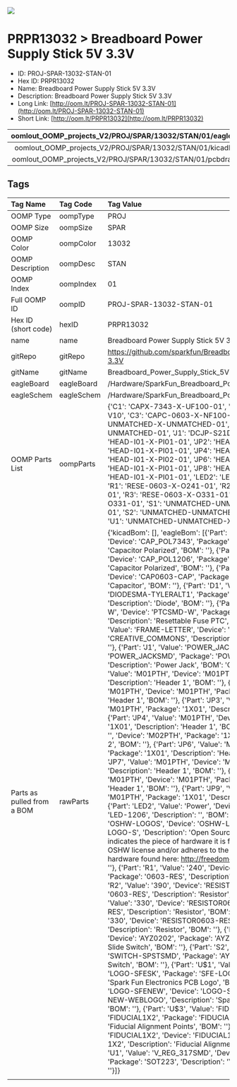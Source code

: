 


  
![][im]
# PRPR13032 > Breadboard Power Supply Stick 5V 3.3V

- ID: PROJ-SPAR-13032-STAN-01
- Hex ID: PRPR13032
- Name: Breadboard Power Supply Stick 5V 3.3V
- Description: Breadboard Power Supply Stick 5V 3.3V
- Long Link: [http://oom.lt/PROJ-SPAR-13032-STAN-01](http://oom.lt/PROJ-SPAR-13032-STAN-01)
- Short Link: [http://oom.lt/PRPR13032](http://oom.lt/PRPR13032)
  

|oomlout_OOMP_projects_V2/PROJ/SPAR/13032/STAN/01/eagleImage.png|oomlout_OOMP_projects_V2/PROJ/SPAR/13032/STAN/01/eagleSchemImage.png|oomlout_OOMP_projects_V2/PROJ/SPAR/13032/STAN/01/kicadPcb3dFront.png|oomlout_OOMP_projects_V2/PROJ/SPAR/13032/STAN/01/kicadPcb3dBack.png|
| :---: | :---: | :---: | :---: |
|oomlout_OOMP_projects_V2/PROJ/SPAR/13032/STAN/01/kicadPcb3d.png|oomlout_OOMP_projects_V2/PROJ/SPAR/13032/STAN/01/bomBack.png|oomlout_OOMP_projects_V2/PROJ/SPAR/13032/STAN/01/bomFront.png|oomlout_OOMP_projects_V2/PROJ/SPAR/13032/STAN/01/pcbdraw.svg|
|oomlout_OOMP_projects_V2/PROJ/SPAR/13032/STAN/01/pcbdrawBack.svg||||

## Tags
  

|Tag Name|Tag Code|Tag Value|
| :--- | :--- | :--- |
|OOMP Type|oompType|PROJ|
|OOMP Size|oompSize|SPAR|
|OOMP Color|oompColor|13032|
|OOMP Description|oompDesc|STAN|
|OOMP Index|oompIndex|01|
|Full OOMP ID|oompID|PROJ-SPAR-13032-STAN-01|
|Hex ID (short code)|hexID|PRPR13032|
|name|name|Breadboard Power Supply Stick 5V 3.3V|
|gitRepo|gitRepo|https://github.com/sparkfun/Breadboard_Power_Supply_Stick_5V-3.3V|
|gitName|gitName|Breadboard_Power_Supply_Stick_5V-3.3V|
|eagleBoard|eagleBoard|/Hardware/SparkFun_Breadboard_Power_Supply-5v_3V_SMD.brd|
|eagleSchem|eagleSchem|/Hardware/SparkFun_Breadboard_Power_Supply-5v_3V_SMD.sch|
|OOMP Parts List|oompParts|{'C1': 'CAPX-7343-X-UF100-01', 'C2': 'CAPT-3216-X-UF10-V10', 'C3': 'CAPC-0603-X-NF100-V50', 'D1': 'DIOD-UNMATCHED-X-UNMATCHED-01', 'F1': 'REFU-1206-X-UNMATCHED-01', 'J1': 'DCJP-S21D-X-STAN-01', 'JP1': 'HEAD-I01-X-PI01-01', 'JP2': 'HEAD-I01-X-PI01-01', 'JP3': 'HEAD-I01-X-PI01-01', 'JP4': 'HEAD-I01-X-PI01-01', 'JP5': 'HEAD-I01-X-PI02-01', 'JP6': 'HEAD-I01-X-PI01-01', 'JP7': 'HEAD-I01-X-PI01-01', 'JP8': 'HEAD-I01-X-PI01-01', 'JP9': 'HEAD-I01-X-PI01-01', 'LED2': 'LEDS-1206-G-STAN-01', 'R1': 'RESE-0603-X-O241-01', 'R2': 'RESE-0603-X-O391-01', 'R3': 'RESE-0603-X-O331-01', 'R4': 'RESE-0603-X-O331-01', 'S1': 'UNMATCHED-UNMATCHED-X-UNMATCHED-01', 'S2': 'UNMATCHED-UNMATCHED-X-UNMATCHED-01', 'U1': 'UNMATCHED-UNMATCHED-X-UNMATCHED-01'}|
|Parts as pulled from a BOM|rawParts|{'kicadBom': [], 'eagleBom': [{'Part': 'C1', 'Value': '100uF', 'Device': 'CAP_POL7343', 'Package': 'EIA7343', 'Description': 'Capacitor Polarized', 'BOM': ''}, {'Part': 'C2', 'Value': '10uF', 'Device': 'CAP_POL1206', 'Package': 'EIA3216', 'Description': 'Capacitor Polarized', 'BOM': ''}, {'Part': 'C3', 'Value': '0.1uF', 'Device': 'CAP0603-CAP', 'Package': '0603-CAP', 'Description': 'Capacitor', 'BOM': ''}, {'Part': 'D1', 'Value': '1N4001', 'Device': 'DIODESMA-TYLERALT1', 'Package': 'SMA-DIODE-TYLERALT1', 'Description': 'Diode', 'BOM': ''}, {'Part': 'F1', 'Value': 'PTCSMD-W', 'Device': 'PTCSMD-W', 'Package': 'PTC-1206-WIDE', 'Description': 'Resettable Fuse PTC', 'BOM': ''}, {'Part': 'FRAME1', 'Value': 'FRAME-LETTER', 'Device': 'FRAME-LETTER', 'Package': 'CREATIVE_COMMONS', 'Description': 'Schematic Frame', 'BOM': ''}, {'Part': 'J1', 'Value': 'POWER_JACKSMD', 'Device': 'POWER_JACKSMD', 'Package': 'POWER_JACK_SMD', 'Description': 'Power Jack', 'BOM': 'CONN-08106'}, {'Part': 'JP1', 'Value': 'M01PTH', 'Device': 'M01PTH', 'Package': '1X01', 'Description': 'Header 1', 'BOM': ''}, {'Part': 'JP2', 'Value': 'M01PTH', 'Device': 'M01PTH', 'Package': '1X01', 'Description': 'Header 1', 'BOM': ''}, {'Part': 'JP3', 'Value': 'M01PTH', 'Device': 'M01PTH', 'Package': '1X01', 'Description': 'Header 1', 'BOM': ''}, {'Part': 'JP4', 'Value': 'M01PTH', 'Device': 'M01PTH', 'Package': '1X01', 'Description': 'Header 1', 'BOM': ''}, {'Part': 'JP5', 'Value': '', 'Device': 'M02PTH', 'Package': '1X02', 'Description': 'Header 2', 'BOM': ''}, {'Part': 'JP6', 'Value': 'M01PTH', 'Device': 'M01PTH', 'Package': '1X01', 'Description': 'Header 1', 'BOM': ''}, {'Part': 'JP7', 'Value': 'M01PTH', 'Device': 'M01PTH', 'Package': '1X01', 'Description': 'Header 1', 'BOM': ''}, {'Part': 'JP8', 'Value': 'M01PTH', 'Device': 'M01PTH', 'Package': '1X01', 'Description': 'Header 1', 'BOM': ''}, {'Part': 'JP9', 'Value': 'M01PTH', 'Device': 'M01PTH', 'Package': '1X01', 'Description': 'Header 1', 'BOM': ''}, {'Part': 'LED2', 'Value': 'Power', 'Device': 'LED1206', 'Package': 'LED-1206', 'Description': '', 'BOM': ''}, {'Part': 'LOGO1', 'Value': 'OSHW-LOGOS', 'Device': 'OSHW-LOGOS', 'Package': 'OSHW-LOGO-S', 'Description': 'Open Source Hardware Logo This logo indicates the piece of hardware it is found on incorporates a OSHW license and/or adheres to the definition of open source hardware found here: http://freedomdefined.org/OSHW', 'BOM': ''}, {'Part': 'R1', 'Value': '240', 'Device': 'RESISTOR0603-RES', 'Package': '0603-RES', 'Description': 'Resistor', 'BOM': ''}, {'Part': 'R2', 'Value': '390', 'Device': 'RESISTOR0603-RES', 'Package': '0603-RES', 'Description': 'Resistor', 'BOM': ''}, {'Part': 'R3', 'Value': '330', 'Device': 'RESISTOR0603-RES', 'Package': '0603-RES', 'Description': 'Resistor', 'BOM': ''}, {'Part': 'R4', 'Value': '330', 'Device': 'RESISTOR0603-RES', 'Package': '0603-RES', 'Description': 'Resistor', 'BOM': ''}, {'Part': 'S1', 'Value': 'On/Off', 'Device': 'AYZ0202', 'Package': 'AYZ0202', 'Description': 'SPDT Slide Switch', 'BOM': ''}, {'Part': 'S2', 'Value': 'Voltage', 'Device': 'SWITCH-SPSTSMD', 'Package': 'AYZ0202', 'Description': 'SPST Switch', 'BOM': ''}, {'Part': 'U$1', 'Value': 'LOGO-SFESK', 'Device': 'LOGO-SFESK', 'Package': 'SFE-LOGO-FLAME', 'Description': 'Spark Fun Electronics PCB Logo', 'BOM': ''}, {'Part': 'U$2', 'Value': 'LOGO-SFENEW', 'Device': 'LOGO-SFENEW', 'Package': 'SFE-NEW-WEBLOGO', 'Description': 'Spark Fun Electronics PCB Logo', 'BOM': ''}, {'Part': 'U$3', 'Value': 'FIDUCIAL1X2', 'Device': 'FIDUCIAL1X2', 'Package': 'FIDUCIAL-1X2', 'Description': 'Fiducial Alignment Points', 'BOM': ''}, {'Part': 'U$4', 'Value': 'FIDUCIAL1X2', 'Device': 'FIDUCIAL1X2', 'Package': 'FIDUCIAL-1X2', 'Description': 'Fiducial Alignment Points', 'BOM': ''}, {'Part': 'U1', 'Value': 'V_REG_317SMD', 'Device': 'V_REG_317SMD', 'Package': 'SOT223', 'Description': 'Voltage Regulator', 'BOM': ''}]}|
||||



[im]: PROJ/SPAR/13032/STAN/01/kicadPcb3d_450.png
